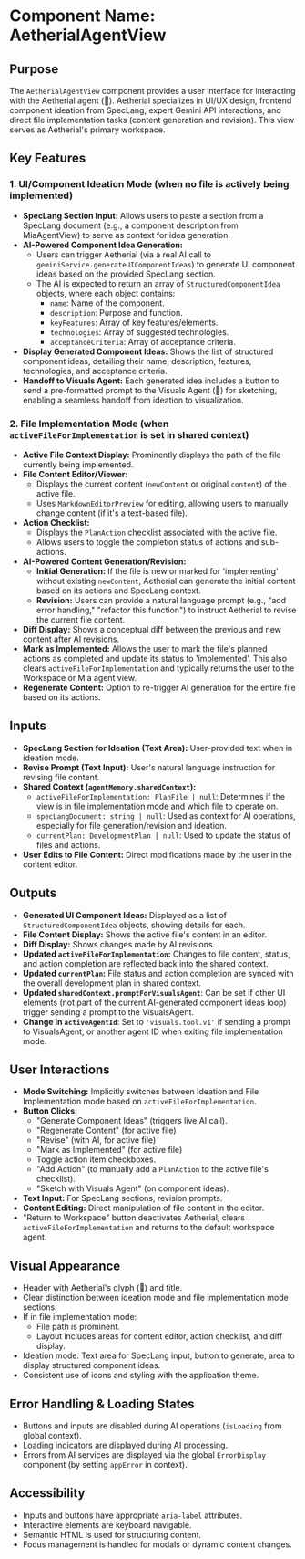 # Component Name: AetherialAgentView

## Purpose
The `AetherialAgentView` component provides a user interface for interacting with the Aetherial agent (💎). Aetherial specializes in UI/UX design, frontend component ideation from SpecLang, expert Gemini API interactions, and direct file implementation tasks (content generation and revision). This view serves as Aetherial's primary workspace.

## Key Features

### 1. UI/Component Ideation Mode (when no file is actively being implemented)
*   **SpecLang Section Input:** Allows users to paste a section from a SpecLang document (e.g., a component description from MiaAgentView) to serve as context for idea generation.
*   **AI-Powered Component Idea Generation:**
    *   Users can trigger Aetherial (via a real AI call to `geminiService.generateUIComponentIdeas`) to generate UI component ideas based on the provided SpecLang section.
    *   The AI is expected to return an array of `StructuredComponentIdea` objects, where each object contains:
        *   `name`: Name of the component.
        *   `description`: Purpose and function.
        *   `keyFeatures`: Array of key features/elements.
        *   `technologies`: Array of suggested technologies.
        *   `acceptanceCriteria`: Array of acceptance criteria.
*   **Display Generated Component Ideas:** Shows the list of structured component ideas, detailing their name, description, features, technologies, and acceptance criteria.
*   **Handoff to Visuals Agent:** Each generated idea includes a button to send a pre-formatted prompt to the Visuals Agent (🎨) for sketching, enabling a seamless handoff from ideation to visualization.

### 2. File Implementation Mode (when `activeFileForImplementation` is set in shared context)
*   **Active File Context Display:** Prominently displays the path of the file currently being implemented.
*   **File Content Editor/Viewer:**
    *   Displays the current content (`newContent` or original `content`) of the active file.
    *   Uses `MarkdownEditorPreview` for editing, allowing users to manually change content (if it's a text-based file).
*   **Action Checklist:**
    *   Displays the `PlanAction` checklist associated with the active file.
    *   Allows users to toggle the completion status of actions and sub-actions.
*   **AI-Powered Content Generation/Revision:**
    *   **Initial Generation:** If the file is new or marked for 'implementing' without existing `newContent`, Aetherial can generate the initial content based on its actions and SpecLang context.
    *   **Revision:** Users can provide a natural language prompt (e.g., "add error handling," "refactor this function") to instruct Aetherial to revise the current file content.
*   **Diff Display:** Shows a conceptual diff between the previous and new content after AI revisions.
*   **Mark as Implemented:** Allows the user to mark the file's planned actions as completed and update its status to 'implemented'. This also clears `activeFileForImplementation` and typically returns the user to the Workspace or Mia agent view.
*   **Regenerate Content:** Option to re-trigger AI generation for the entire file based on its actions.

## Inputs
*   **SpecLang Section for Ideation (Text Area):** User-provided text when in ideation mode.
*   **Revise Prompt (Text Input):** User's natural language instruction for revising file content.
*   **Shared Context (`agentMemory.sharedContext`):**
    *   `activeFileForImplementation: PlanFile | null`: Determines if the view is in file implementation mode and which file to operate on.
    *   `specLangDocument: string | null`: Used as context for AI operations, especially for file generation/revision and ideation.
    *   `currentPlan: DevelopmentPlan | null`: Used to update the status of files and actions.
*   **User Edits to File Content:** Direct modifications made by the user in the content editor.

## Outputs
*   **Generated UI Component Ideas:** Displayed as a list of `StructuredComponentIdea` objects, showing details for each.
*   **File Content Display:** Shows the active file's content in an editor.
*   **Diff Display:** Shows changes made by AI revisions.
*   **Updated `activeFileForImplementation`:** Changes to file content, status, and action completion are reflected back into the shared context.
*   **Updated `currentPlan`:** File status and action completion are synced with the overall development plan in shared context.
*   **Updated `sharedContext.promptForVisualsAgent`**: Can be set if other UI elements (not part of the current AI-generated component ideas loop) trigger sending a prompt to the VisualsAgent.
*   **Change in `activeAgentId`**: Set to `'visuals.tool.v1'` if sending a prompt to VisualsAgent, or another agent ID when exiting file implementation mode.

## User Interactions
*   **Mode Switching:** Implicitly switches between Ideation and File Implementation mode based on `activeFileForImplementation`.
*   **Button Clicks:**
    *   "Generate Component Ideas" (triggers live AI call).
    *   "Regenerate Content" (for active file)
    *   "Revise" (with AI, for active file)
    *   "Mark as Implemented" (for active file)
    *   Toggle action item checkboxes.
    *   "Add Action" (to manually add a `PlanAction` to the active file's checklist).
    *   "Sketch with Visuals Agent" (on component ideas).
*   **Text Input:** For SpecLang sections, revision prompts.
*   **Content Editing:** Direct manipulation of file content in the editor.
*   "Return to Workspace" button deactivates Aetherial, clears `activeFileForImplementation` and returns to the default workspace agent.

## Visual Appearance
*   Header with Aetherial's glyph (💎) and title.
*   Clear distinction between ideation mode and file implementation mode sections.
*   If in file implementation mode:
    *   File path is prominent.
    *   Layout includes areas for content editor, action checklist, and diff display.
*   Ideation mode: Text area for SpecLang input, button to generate, area to display structured component ideas.
*   Consistent use of icons and styling with the application theme.

## Error Handling & Loading States
*   Buttons and inputs are disabled during AI operations (`isLoading` from global context).
*   Loading indicators are displayed during AI processing.
*   Errors from AI services are displayed via the global `ErrorDisplay` component (by setting `appError` in context).

## Accessibility
*   Inputs and buttons have appropriate `aria-label` attributes.
*   Interactive elements are keyboard navigable.
*   Semantic HTML is used for structuring content.
*   Focus management is handled for modals or dynamic content changes.